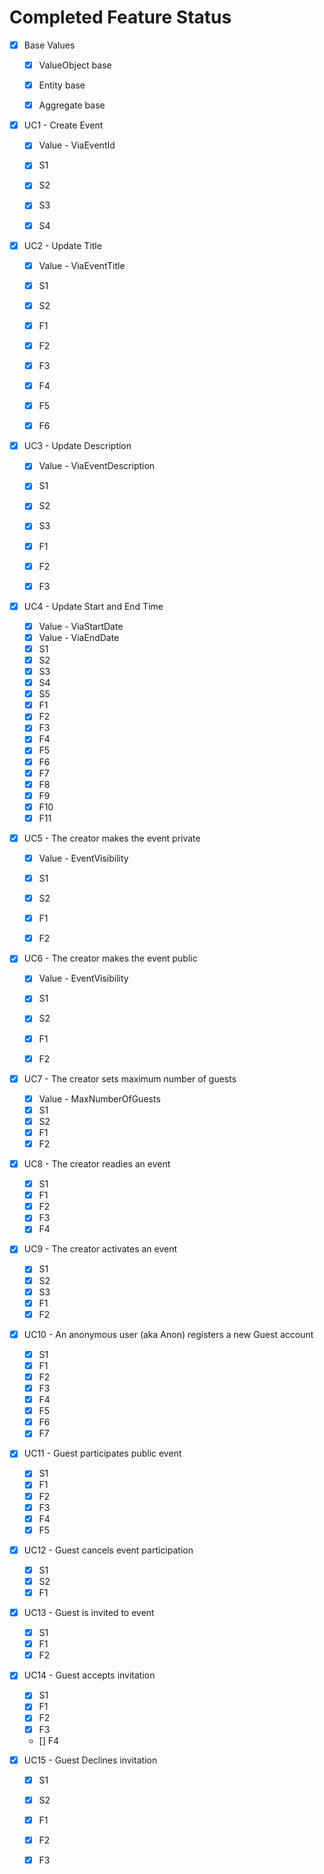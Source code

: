 # Completed Feature Status

* [X] Base Values
    * [X] ValueObject base
    * [X] Entity base
    * [X] Aggregate base


* [X] UC1 - Create Event
    * [X] Value - ViaEventId
    * [X] S1
    * [X] S2
    * [X] S3
    * [X] S4


* [X] UC2 - Update Title
    * [X] Value - ViaEventTitle
    * [X] S1
    * [X] S2
    * [X] F1
    * [X] F2
    * [X] F3
    * [X] F4
    * [X] F5
    * [X] F6


* [X] UC3 - Update Description
    * [X] Value - ViaEventDescription
    * [X] S1
    * [X] S2
    * [X] S3
    * [X] F1
    * [X] F2
    * [X] F3


* [X] UC4 - Update Start and End Time
    * [X] Value - ViaStartDate
    * [X] Value - ViaEndDate
    * [X] S1
    * [X] S2
    * [X] S3
    * [X] S4
    * [X] S5
    * [X] F1
    * [X] F2
    * [X] F3
    * [X] F4
    * [X] F5
    * [X] F6
    * [X] F7
    * [X] F8
    * [X] F9
    * [X] F10
    * [X] F11

* [X] UC5 - The creator makes the event private
  * [X] Value - EventVisibility
  * [X] S1
  * [X] S2
  * [X] F1
  * [X] F2


* [X] UC6 - The creator makes the event public
  * [X] Value - EventVisibility
  * [X] S1
  * [X] S2
  * [X] F1
  * [X] F2


* [X] UC7 - The creator sets maximum number of guests
  * [X] Value - MaxNumberOfGuests
  * [X] S1
  * [X] S2
  * [X] F1
  * [X] F2

* [X] UC8 - The creator readies an event
  * [X] S1
  * [X] F1
  * [X] F2
  * [X] F3
  * [X] F4

* [X] UC9 - The creator activates an event
  * [X] S1
  * [X] S2
  * [X] S3
  * [X] F1
  * [X] F2

* [X] UC10 - An anonymous user (aka Anon) registers a new Guest account
  * [X] S1
  * [X] F1
  * [X] F2
  * [X] F3
  * [X] F4
  * [X] F5
  * [X] F6
  * [X] F7

* [X] UC11 - Guest participates public event
  * [X] S1
  * [X] F1
  * [X] F2
  * [X] F3
  * [X] F4
  * [X] F5

* [X] UC12 - Guest cancels event participation
  * [X] S1
  * [X] S2
  * [X] F1

* [X] UC13 - Guest is invited to event
  * [X] S1
  * [X] F1
  * [X] F2

* [X] UC14 - Guest accepts invitation
  * [X] S1
  * [X] F1
  * [X] F2
  * [x] F3
  * [] F4


* [X] UC15 - Guest Declines invitation
  * [X] S1
  * [X] S2
  * [X] F1
  * [X] F2
  * [X] F3
  

